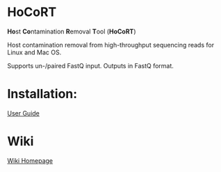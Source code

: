 # HoCoRT
<strong>Ho</strong>st <strong>Co</strong>ntamination <strong>R</strong>emoval <strong>T</strong>ool (<strong>HoCoRT</strong>)

Host contamination removal from high-throughput sequencing reads for Linux and Mac OS.

Supports un-/paired FastQ input. Outputs in FastQ format.

# Installation:
[User Guide](https://github.com/ignasrum/hocort/wiki/User-Guide)

# Wiki
[Wiki Homepage](https://github.com/ignasrum/hocort/wiki)
